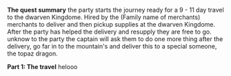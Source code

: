 **The quest summary**
the party starts the journey ready for a 9 - 11 day travel to the dwarven Kingdome. Hired by the (Family name of merchants) merchants to deliver and then pickup supplies at the dwarven Kingdome. After the party has helped the delivery and resupply they are free to go. 
unknow to the party the captain will ask them to do one more thing after the delivery, go far in to the mountain's and deliver this to a special someone, the topaz dragon. 

**Part 1: The travel** 
helooo